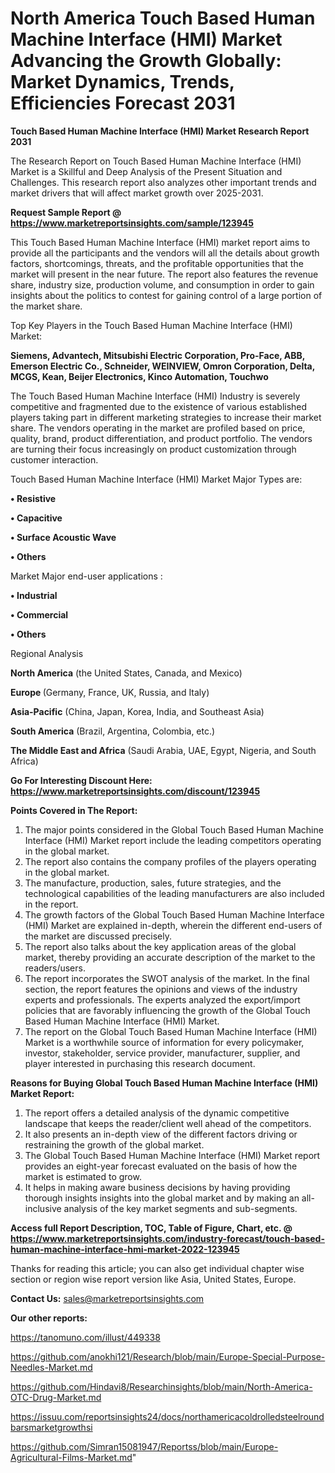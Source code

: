 # North America Touch Based Human Machine Interface (HMI) Market Advancing the Growth Globally: Market Dynamics, Trends, Efficiencies Forecast 2031

<strong>Touch Based Human Machine Interface (HMI) Market Research Report 2031</strong>

The Research Report on Touch Based Human Machine Interface (HMI) Market is a Skillful and Deep Analysis of the Present Situation and Challenges. This research report also analyzes other important trends and market drivers that will affect market growth over 2025-2031.

<strong>Request Sample Report @ <a href=https://www.marketreportsinsights.com/sample/123945>https://www.marketreportsinsights.com/sample/123945</a></strong>

This Touch Based Human Machine Interface (HMI) market report aims to provide all the participants and the vendors will all the details about growth factors, shortcomings, threats, and the profitable opportunities that the market will present in the near future. The report also features the revenue share, industry size, production volume, and consumption in order to gain insights about the politics to contest for gaining control of a large portion of the market share.

Top Key Players in the Touch Based Human Machine Interface (HMI) Market:

<strong>Siemens, Advantech, Mitsubishi Electric Corporation, Pro-Face, ABB, Emerson Electric Co., Schneider, WEINVIEW, Omron Corporation, Delta, MCGS, Kean, Beijer Electronics, Kinco Automation, Touchwo</strong>

The Touch Based Human Machine Interface (HMI) Industry is severely competitive and fragmented due to the existence of various established players taking part in different marketing strategies to increase their market share. The vendors operating in the market are profiled based on price, quality, brand, product differentiation, and product portfolio. The vendors are turning their focus increasingly on product customization through customer interaction.

Touch Based Human Machine Interface (HMI) Market Major Types are:

<strong>• Resistive

• Capacitive

• Surface Acoustic Wave

• Others</strong>

Market Major end-user applications :

<strong>• Industrial

• Commercial

• Others</strong>

Regional Analysis

</u><strong><b>North America</b></strong> (the United States, Canada, and Mexico)

<strong><b>Europe </b></strong>(Germany, France, UK, Russia, and Italy)

<strong><b>Asia-Pacific</b></strong> (China, Japan, Korea, India, and Southeast Asia)

<strong><b>South America</b></strong> (Brazil, Argentina, Colombia, etc.)

<strong><b>The Middle East and Africa</b></strong> (Saudi Arabia, UAE, Egypt, Nigeria, and South Africa)

<strong>Go For Interesting Discount Here: <a href=https://www.marketreportsinsights.com/discount/123945>https://www.marketreportsinsights.com/discount/123945</a></strong>

<strong>Points Covered in The Report:</strong>
<ol>
  <li>The major points considered in the Global Touch Based Human Machine Interface (HMI) Market report include the leading competitors operating in the global market.</li>
  <li>The report also contains the company profiles of the players operating in the global market.</li>
  <li>The manufacture, production, sales, future strategies, and the technological capabilities of the leading manufacturers are also included in the report.</li>
  <li>The growth factors of the Global Touch Based Human Machine Interface (HMI) Market are explained in-depth, wherein the different end-users of the market are discussed precisely.</li>
  <li>The report also talks about the key application areas of the global market, thereby providing an accurate description of the market to the readers/users.</li>
  <li>The report incorporates the SWOT analysis of the market. In the final section, the report features the opinions and views of the industry experts and professionals. The experts analyzed the export/import policies that are favorably influencing the growth of the Global Touch Based Human Machine Interface (HMI) Market.</li>
  <li>The report on the Global Touch Based Human Machine Interface (HMI) Market is a worthwhile source of information for every policymaker, investor, stakeholder, service provider, manufacturer, supplier, and player interested in purchasing this research document.</li>
</ol>
<strong>Reasons for Buying Global Touch Based Human Machine Interface (HMI) Market Report:</strong>

<ol>
  <li>The report offers a detailed analysis of the dynamic competitive landscape that keeps the reader/client well ahead of the competitors.</li>
  <li>It also presents an in-depth view of the different factors driving or restraining the growth of the global market.</li>
  <li>The Global Touch Based Human Machine Interface (HMI) Market report provides an eight-year forecast evaluated on the basis of how the market is estimated to grow.</li>
  <li>It helps in making aware business decisions by having providing thorough insights insights into the global market and by making an all-inclusive analysis of the key market segments and sub-segments.</li>
</ol>
<strong>Access full Report Description, TOC, Table of Figure, Chart, etc. @ <a href=https://www.marketreportsinsights.com/industry-forecast/touch-based-human-machine-interface-hmi-market-2022-123945>https://www.marketreportsinsights.com/industry-forecast/touch-based-human-machine-interface-hmi-market-2022-123945</a></strong>


Thanks for reading this article; you can also get individual chapter wise section or region wise report version like Asia, United States, Europe.

<strong>Contact Us:</strong>
sales@marketreportsinsights.com

<strong>Our other reports:</strong>

<a href=https://tanomuno.com/illust/449338>https://tanomuno.com/illust/449338</a>

<a href=https://github.com/anokhi121/Research/blob/main/Europe-Special-Purpose-Needles-Market.md>https://github.com/anokhi121/Research/blob/main/Europe-Special-Purpose-Needles-Market.md</a>

<a href=https://github.com/Hindavi8/Researchinsights/blob/main/North-America-OTC-Drug-Market.md>https://github.com/Hindavi8/Researchinsights/blob/main/North-America-OTC-Drug-Market.md</a>

<a href=https://issuu.com/reportsinsights24/docs/northamericacoldrolledsteelroundbarsmarketgrowthsi>https://issuu.com/reportsinsights24/docs/northamericacoldrolledsteelroundbarsmarketgrowthsi</a>

<a href=https://github.com/Simran15081947/Reportss/blob/main/Europe-Agricultural-Films-Market.md>https://github.com/Simran15081947/Reportss/blob/main/Europe-Agricultural-Films-Market.md</a>"
